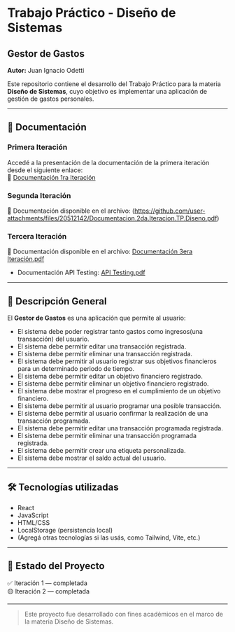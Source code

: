 # Trabajo Práctico - Diseño de Sistemas  
## Gestor de Gastos

**Autor:** Juan Ignacio Odetti

Este repositorio contiene el desarrollo del Trabajo Práctico para la materia **Diseño de Sistemas**, cuyo objetivo es implementar una aplicación de gestión de gastos personales.

---

## 📄 Documentación

### Primera Iteración  
Accedé a la presentación de la documentación de la primera iteración desde el siguiente enlace:  
🔗 [Documentación 1ra Iteración](https://docs.google.com/document/d/1PvOxB9db7NhXw5bTLcpajbPDTn827sDfSTMWfMq_wX0/edit?usp=sharing)

### Segunda Iteración  
📄 Documentación disponible en el archivo: 
(https://github.com/user-attachments/files/20512142/Documentacion.2da.Iteracion.TP.Diseno.pdf)

### Tercera Iteración
📄 Documentación disponible en el archivo:
[Documentación 3era Iteración.pdf](https://github.com/user-attachments/files/20981120/Documentacion.3era.Iteracion.pdf)
- Documentación API Testing: [API Testing.pdf](https://github.com/user-attachments/files/20989486/API.Testing.pdf)

---

## 📌 Descripción General

El **Gestor de Gastos** es una aplicación que permite al usuario:

- El sistema debe poder registrar tanto gastos como ingresos(una transacción) del usuario.
- El sistema debe permitir editar una transacción registrada.
- El sistema debe permitir eliminar una transacción registrada.
- El sistema debe permitir al usuario registrar sus objetivos financieros para un determinado periodo de tiempo.
- El sistema debe permitir editar un objetivo financiero registrado.
- El sistema debe permitir eliminar un  objetivo financiero registrado.
- El sistema debe mostrar el progreso en el cumplimiento de un objetivo financiero.
- El sistema debe permitir al usuario programar una posible transacción.
- El sistema debe permitir al usuario confirmar la realización de una transacción programada.
- El sistema debe permitir editar una transacción programada registrada.
- El sistema debe permitir eliminar una transacción programada registrada.
- El sistema debe permitir crear una etiqueta personalizada.
- El sistema debe mostrar el saldo actual del usuario.

---

## 🛠️ Tecnologías utilizadas

- React
- JavaScript
- HTML/CSS
- LocalStorage (persistencia local)
- (Agregá otras tecnologías si las usás, como Tailwind, Vite, etc.)

---

## 🚧 Estado del Proyecto

✅ Iteración 1 — completada  
🟡 Iteración 2 — completada

---

> Este proyecto fue desarrollado con fines académicos en el marco de la materia Diseño de Sistemas.
